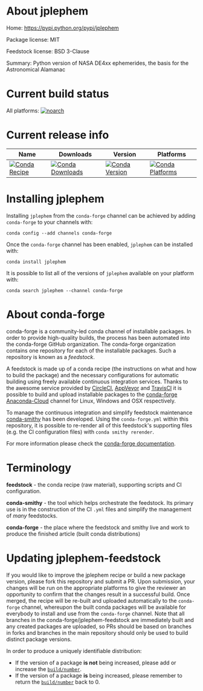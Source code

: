 About jplephem
==============

Home: https://pypi.python.org/pypi/jplephem

Package license: MIT

Feedstock license: BSD 3-Clause

Summary: Python version of NASA DE4xx ephemerides, the basis for the Astronomical Alamanac



Current build status
====================

All platforms:
[![noarch](https://img.shields.io/circleci/project/github/conda-forge/jplephem-feedstock/master.svg?label=noarch)](https://circleci.com/gh/conda-forge/jplephem-feedstock)

Current release info
====================

| Name | Downloads | Version | Platforms |
| --- | --- | --- | --- |
| [![Conda Recipe](https://img.shields.io/badge/recipe-jplephem-green.svg)](https://anaconda.org/conda-forge/jplephem) | [![Conda Downloads](https://img.shields.io/conda/dn/conda-forge/jplephem.svg)](https://anaconda.org/conda-forge/jplephem) | [![Conda Version](https://img.shields.io/conda/vn/conda-forge/jplephem.svg)](https://anaconda.org/conda-forge/jplephem) | [![Conda Platforms](https://img.shields.io/conda/pn/conda-forge/jplephem.svg)](https://anaconda.org/conda-forge/jplephem) |

Installing jplephem
===================

Installing `jplephem` from the `conda-forge` channel can be achieved by adding `conda-forge` to your channels with:

```
conda config --add channels conda-forge
```

Once the `conda-forge` channel has been enabled, `jplephem` can be installed with:

```
conda install jplephem
```

It is possible to list all of the versions of `jplephem` available on your platform with:

```
conda search jplephem --channel conda-forge
```


About conda-forge
=================

conda-forge is a community-led conda channel of installable packages.
In order to provide high-quality builds, the process has been automated into the
conda-forge GitHub organization. The conda-forge organization contains one repository
for each of the installable packages. Such a repository is known as a *feedstock*.

A feedstock is made up of a conda recipe (the instructions on what and how to build
the package) and the necessary configurations for automatic building using freely
available continuous integration services. Thanks to the awesome service provided by
[CircleCI](https://circleci.com/), [AppVeyor](http://www.appveyor.com/)
and [TravisCI](https://travis-ci.org/) it is possible to build and upload installable
packages to the [conda-forge](https://anaconda.org/conda-forge)
[Anaconda-Cloud](http://docs.anaconda.org/) channel for Linux, Windows and OSX respectively.

To manage the continuous integration and simplify feedstock maintenance
[conda-smithy](http://github.com/conda-forge/conda-smithy) has been developed.
Using the ``conda-forge.yml`` within this repository, it is possible to re-render all of
this feedstock's supporting files (e.g. the CI configuration files) with ``conda smithy rerender``.

For more information please check the [conda-forge documentation](https://conda-forge.org/docs/).

Terminology
===========

**feedstock** - the conda recipe (raw material), supporting scripts and CI configuration.

**conda-smithy** - the tool which helps orchestrate the feedstock.
                   Its primary use is in the construction of the CI ``.yml`` files
                   and simplify the management of *many* feedstocks.

**conda-forge** - the place where the feedstock and smithy live and work to
                  produce the finished article (built conda distributions)


Updating jplephem-feedstock
===========================

If you would like to improve the jplephem recipe or build a new
package version, please fork this repository and submit a PR. Upon submission,
your changes will be run on the appropriate platforms to give the reviewer an
opportunity to confirm that the changes result in a successful build. Once
merged, the recipe will be re-built and uploaded automatically to the
`conda-forge` channel, whereupon the built conda packages will be available for
everybody to install and use from the `conda-forge` channel.
Note that all branches in the conda-forge/jplephem-feedstock are
immediately built and any created packages are uploaded, so PRs should be based
on branches in forks and branches in the main repository should only be used to
build distinct package versions.

In order to produce a uniquely identifiable distribution:
 * If the version of a package **is not** being increased, please add or increase
   the [``build/number``](http://conda.pydata.org/docs/building/meta-yaml.html#build-number-and-string).
 * If the version of a package **is** being increased, please remember to return
   the [``build/number``](http://conda.pydata.org/docs/building/meta-yaml.html#build-number-and-string)
   back to 0.